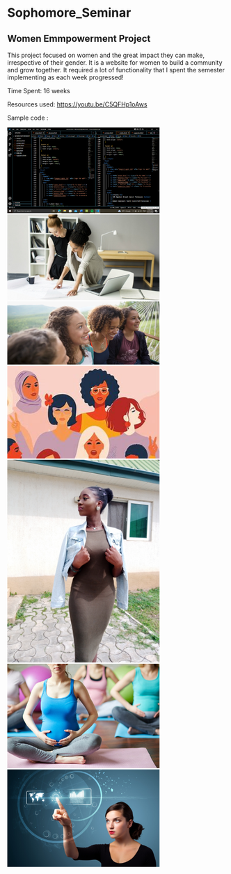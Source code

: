 # Sophomore_Seminar
## Women Emmpowerment Project
This project focused on women and the great impact they can make, irrespective of their gender. It is a website for women to build a community and grow together.
It required a lot of functionality that I spent the semester implementing as each week progressed!

Time Spent: 16 weeks

Resources used: https://youtu.be/C5QFHp1oAws

Sample code :

<img src ='images/Screenshot (993).png' width='350px'/>

<img src ='images/business-women2.jpg' width='350px'/>
<img src ='images/Wome_smiling' width='350px'/>
<img src ='images/Website picture.jpg' width='350px'/>
<img src ='images/IMG_0204.jpg' width='350px'/>
<img src ='images/pregnant-women.jpg' width='350px'/>
<img src ='images/woman-tech1.jpg' width='350px'/>
